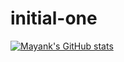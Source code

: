 # initial-one
[![Mayank's GitHub stats](https://github-readme-stats.vercel.app/api?username=Mayank-567)](https://github.com/Mayank-567/github-readme-stats)
